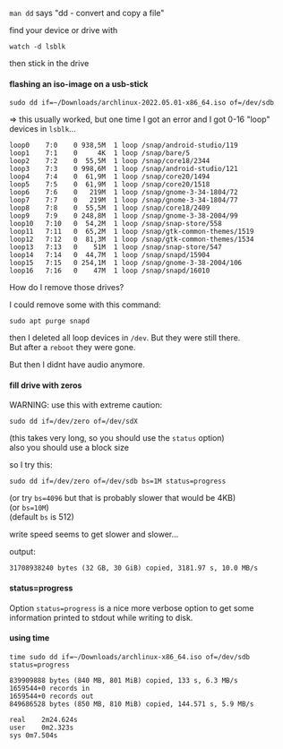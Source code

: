 `man dd` says "dd - convert and copy a file"

find your device or drive with
```
watch -d lsblk
```
then stick in the drive

#### flashing an iso-image on a usb-stick
```
sudo dd if=~/Downloads/archlinux-2022.05.01-x86_64.iso of=/dev/sdb
```

=> this usually worked, but one time I got an error and I got 0-16 "loop" devices in `lsblk`...
```
loop0    7:0    0 938,5M  1 loop /snap/android-studio/119
loop1    7:1    0     4K  1 loop /snap/bare/5
loop2    7:2    0  55,5M  1 loop /snap/core18/2344
loop3    7:3    0 998,6M  1 loop /snap/android-studio/121
loop4    7:4    0  61,9M  1 loop /snap/core20/1494
loop5    7:5    0  61,9M  1 loop /snap/core20/1518
loop6    7:6    0   219M  1 loop /snap/gnome-3-34-1804/72
loop7    7:7    0   219M  1 loop /snap/gnome-3-34-1804/77
loop8    7:8    0  55,5M  1 loop /snap/core18/2409
loop9    7:9    0 248,8M  1 loop /snap/gnome-3-38-2004/99
loop10   7:10   0  54,2M  1 loop /snap/snap-store/558
loop11   7:11   0  65,2M  1 loop /snap/gtk-common-themes/1519
loop12   7:12   0  81,3M  1 loop /snap/gtk-common-themes/1534
loop13   7:13   0    51M  1 loop /snap/snap-store/547
loop14   7:14   0  44,7M  1 loop /snap/snapd/15904
loop15   7:15   0 254,1M  1 loop /snap/gnome-3-38-2004/106
loop16   7:16   0    47M  1 loop /snap/snapd/16010
```

How do I remove those drives?

I could remove some with this command:
```
sudo apt purge snapd
```

then I deleted all loop devices in `/dev`. But they were still there.\
But after a `reboot` they were gone.

But then I didnt have audio anymore.

#### fill drive with zeros
WARNING: use this with extreme caution:
```
sudo dd if=/dev/zero of=/dev/sdX
```
(this takes very long, so you should use the `status` option)\
also you should use a block size

so I try this:
```
sudo dd if=/dev/zero of=/dev/sdb bs=1M status=progress
```
(or try `bs=4096` but that is probably slower that would be 4KB)\
(or `bs=10M`)\
(default `bs` is 512)

write speed seems to get slower and slower...

output:
```
31708938240 bytes (32 GB, 30 GiB) copied, 3181.97 s, 10.0 MB/s
```

#### status=progress

Option `status=progress` is a nice more verbose option to get some information printed to stdout while writing to disk.

#### using time

```
time sudo dd if=~/Downloads/archlinux-x86_64.iso of=/dev/sdb status=progress
```

```
839909888 bytes (840 MB, 801 MiB) copied, 133 s, 6.3 MB/s
1659544+0 records in
1659544+0 records out
849686528 bytes (850 MB, 810 MiB) copied, 144.571 s, 5.9 MB/s

real	2m24.624s
user	0m2.323s
sys	0m7.504s
```
